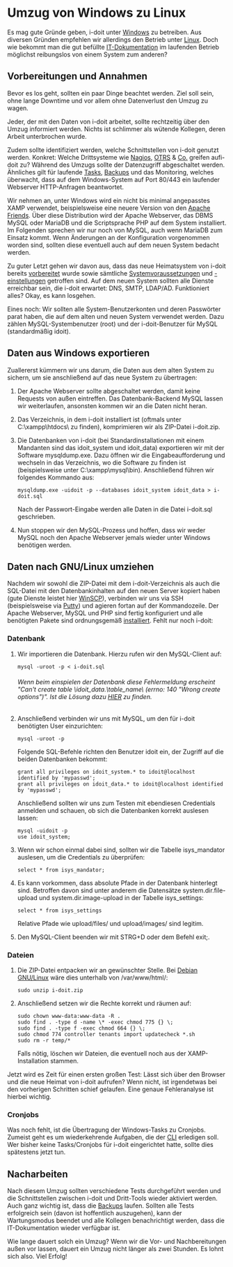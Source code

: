 # Umzug von Windows zu Linux

Es mag gute Gründe geben, i-doit unter [Windows](../installation/manuelle-installation/microsoft-windows-server/index.md) zu betreiben. Aus diversen Gründen empfehlen wir allerdings den Betrieb unter [Linux](../installation/manuelle-installation/debian.md). Doch wie bekommt man die gut befüllte [IT-Dokumentation](../glossar.md#Glossar-IT-Dokumentation) im laufenden Betrieb möglichst reibungslos von einem System zum anderen?

Vorbereitungen und Annahmen
---------------------------

Bevor es los geht, sollten ein paar Dinge beachtet werden. Ziel soll sein, ohne lange Downtime und vor allem ohne Datenverlust den Umzug zu wagen.

Jeder, der mit den Daten von i-doit arbeitet, sollte rechtzeitig über den Umzug informiert werden. Nichts ist schlimmer als wütende Kollegen, deren Arbeit unterbrochen wurde.

Zudem sollte identifiziert werden, welche Schnittstellen von i-doit genutzt werden. Konkret: Welche Drittsysteme wie [Nagios](../automatisierung-und-integration/network-monitoring/nagios.md), [OTRS](../automatisierung-und-integration/service-desk/otrs-help-desk.md) & [Co.](../daten-konsolidieren/index.md) greifen aufi-doit zu? Während des Umzugs sollte der Datenzugriff abgeschaltet werden. Ähnliches gilt für laufende [Tasks](../automatisierung-und-integration/cli/index.md), [Backups](../wartung-und-betrieb/daten-sichern-und-wiederherstellen/index.md) und das Monitoring, welches überwacht, dass auf dem Windows-System auf Port 80/443 ein laufender Webserver HTTP-Anfragen beantwortet.

Wir nehmen an, unter Windows wird ein nicht bis minimal angepasstes XAMP verwendet, beispielsweise eine neuere Version von den [Apache Friends](https://www.apachefriends.org/). Über diese Distribution wird der Apache Webserver, das DBMS MySQL oder MariaDB und die Scriptsprache PHP auf dem System installiert. Im Folgenden sprechen wir nur noch von MySQL, auch wenn MariaDB zum Einsatz kommt. Wenn Änderungen an der Konfiguration vorgenommen worden sind, sollten diese eventuell auch auf dem neuen System bedacht werden.

Zu guter Letzt gehen wir davon aus, dass das neue Heimatsystem von i-doit bereits [vorbereitet](../installation/manuelle-installation/index.md) wurde sowie sämtliche [Systemvoraussetzungen](../installation/systemvoraussetzungen.md) und [\-einstellungen](../installation/manuelle-installation/systemeinstellungen.md) getroffen sind. Auf dem neuen System sollten alle Dienste erreichbar sein, die i-doit erwartet: DNS, SMTP, LDAP/AD. Funktioniert alles? Okay, es kann losgehen.

Eines noch: Wir sollten alle System-Benutzerkonten und deren Passwörter parat haben, die auf dem alten und neuen System verwendet werden. Dazu zählen MySQL-Systembenutzer (root) und der i-doit-Benutzer für MySQL (standardmäßig idoit).

Daten aus Windows exportieren
-----------------------------

Zuallererst kümmern wir uns darum, die Daten aus dem alten System zu sichern, um sie anschließend auf das neue System zu übertragen:

1.  Der Apache Webserver sollte abgeschaltet werden, damit keine Requests von außen eintreffen. Das Datenbank-Backend MySQL lassen wir weiterlaufen, ansonsten kommen wir an die Daten nicht heran.
2.  Das Verzeichnis, in dem i-doit installiert ist (oftmals unter C:\xampp\htdocs\ zu finden), komprimieren wir als ZIP-Datei i-doit.zip.
3.  Die Datenbanken von i-doit (bei Standardinstallationen mit einem Mandanten sind das idoit_system und idoit_data) exportieren wir mit der Software mysqldump.exe. Dazu öffnen wir die Eingabeaufforderung und wechseln in das Verzeichnis, wo die Software zu finden ist (beispielsweise unter C:\xampp\mysql\bin\). Anschließend führen wir folgendes Kommando aus:

        mysqldump.exe -uidoit -p --databases idoit_system idoit_data > i-doit.sql

    Nach der Passwort-Eingabe werden alle Daten in die Datei i-doit.sql geschrieben.

4.  Nun stoppen wir den MySQL-Prozess und hoffen, dass wir weder MySQL noch den Apache Webserver jemals wieder unter Windows benötigen werden.

Daten nach GNU/Linux umziehen
-----------------------------

Nachdem wir sowohl die ZIP-Datei mit dem i-doit-Verzeichnis als auch die SQL-Datei mit den Datenbankinhalten auf den neuen Server kopiert haben (gute Dienste leistet hier [WinSCP](http://winscp.net/eng/docs/lang:de)), verbinden wir uns via SSH (beispielsweise via [Putty](http://www.putty.org/)) und agieren fortan auf der Kommandozeile. Der Apache Webserver, MySQL und PHP sind fertig konfiguriert und alle benötigten Pakete sind ordnungsgemäß [installiert](../installation/index.md). Fehlt nur noch i-doit:

### Datenbank

1.  Wir importieren die Datenbank. Hierzu rufen wir den MySQL-Client auf:

        mysql -uroot -p < i-doit.sql

    ###### Wenn beim einspielen der Datenbank diese Fehlermeldung erscheint "Can't create table \idoit\_data\.\table\_name\ (errno: 140 "Wrong create options")". Ist die Lösung dazu [HIER](../administration/troubleshooting/cant-create-table.md) zu finden.



2.  Anschließend verbinden wir uns mit MySQL, um den für i-doit benötigten User einzurichten:

        mysql -uroot -p

    Folgende SQL-Befehle richten den Benutzer idoit ein, der Zugriff auf die beiden Datenbanken bekommt:

        grant all privileges on idoit_system.* to idoit@localhost identified by 'mypasswd';
        grant all privileges on idoit_data.* to idoit@localhost identified by 'mypasswd';

    Anschließend sollten wir uns zum Testen mit ebendiesen Credentials anmelden und schauen, ob sich die Datenbanken korrekt auslesen lassen:

        mysql -uidoit -p
        use idoit_system;

3.  Wenn wir schon einmal dabei sind, sollten wir die Tabelle isys_mandator auslesen, um die Credentials zu überprüfen:

        select * from isys_mandator;

4.  Es kann vorkommen, dass absolute Pfade in der Datenbank hinterlegt sind. Betroffen davon sind unter anderem die Datensätze system.dir.file-upload und system.dir.image-upload in der Tabelle isys_settings:

        select * from isys_settings

    Relative Pfade wie upload/files/ und upload/images/ sind legitim.

5.  Den MySQL-Client beenden wir mit STRG+D oder dem Befehl exit;.

### Dateien

1.  Die ZIP-Datei entpacken wir an gewünschter Stelle. Bei [Debian GNU/Linux](../installation/manuelle-installation/debian.md) wäre dies unterhalb von /var/www/html/: 

        sudo unzip i-doit.zip

2.  Anschließend setzen wir die Rechte korrekt und räumen auf:

        sudo chown www-data:www-data -R .
        sudo find . -type d -name \* -exec chmod 775 {} \;
        sudo find . -type f -exec chmod 664 {} \;
        sudo chmod 774 controller tenants import updatecheck *.sh
        sudo rm -r temp/*

    Falls nötig, löschen wir Dateien, die eventuell noch aus der XAMP-Installation stammen.


Jetzt wird es Zeit für einen ersten großen Test: Lässt sich über den Browser und die neue Heimat von i-doit aufrufen? Wenn nicht, ist irgendetwas bei den vorherigen Schritten schief gelaufen. Eine genaue Fehleranalyse ist hierbei wichtig.

### Cronjobs

Was noch fehlt, ist die Übertragung der Windows-Tasks zu Cronjobs. Zumeist geht es um wiederkehrende Aufgaben, die der [CLI](../automatisierung-und-integration/cli/index.md) erledigen soll. Wer bisher keine Tasks/Cronjobs für i-doit eingerichtet hatte, sollte dies spätestens jetzt tun.

Nacharbeiten
------------

Nach diesem Umzug sollten verschiedene Tests durchgeführt werden und die Schnittstellen zwischen i-doit und Dritt-Tools wieder aktiviert werden. Auch ganz wichtig ist, dass die [Backups](../wartung-und-betrieb/daten-sichern-und-wiederherstellen/index.md) laufen. Sollten alle Tests erfolgreich sein (davon ist hoffentlich auszugehen), kann der Wartungsmodus beendet und alle Kollegen benachrichtigt werden, dass die IT-Dokumentation wieder verfügbar ist.

Wie lange dauert solch ein Umzug? Wenn wir die Vor- und Nachbereitungen außen vor lassen, dauert ein Umzug nicht länger als zwei Stunden. Es lohnt sich also. Viel Erfolg!
